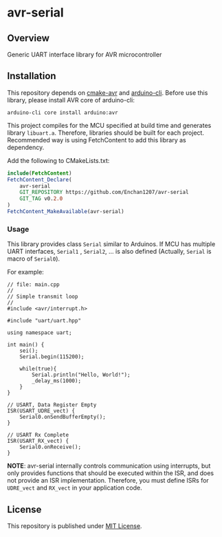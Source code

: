 # avr-serial

## Overview

Generic UART interface library for AVR microcontroller

## Installation

This repository depends on [cmake-avr](https://github.com/Enchan1207/cmake-avr) and [arduino-cli](https://github.com/arduino/arduino-cli).
Before use this library, please install AVR core of arduino-cli:

```
arduino-cli core install arduino:avr
```

This project compiles for the MCU specified at build time and generates library `libuart.a`. Therefore, libraries should be built for each project.
Recommended way is using FetchContent to add this library as dependency.

Add the following to CMakeLists.txt:

```cmake
include(FetchContent)
FetchContent_Declare(
    avr-serial
    GIT_REPOSITORY https://github.com/Enchan1207/avr-serial
    GIT_TAG v0.2.0
)
FetchContent_MakeAvailable(avr-serial)
```

### Usage

This library provides class `Serial` similar to Arduinos.
If MCU has multiple UART interfaces, `Serial1` , `Serial2`, ... is also defined (Actually, `Serial` is macro of `Serial0`).

For example:

```c++: main.cpp
// file: main.cpp
//
// Simple transmit loop
//
#include <avr/interrupt.h>

#include "uart/uart.hpp"

using namespace uart;

int main() {
    sei();
    Serial.begin(115200);

    while(true){
        Serial.println("Hello, World!");
        _delay_ms(1000);
    }
}

// USART, Data Register Empty
ISR(USART_UDRE_vect) {
    Serial0.onSendBufferEmpty();
}

// USART Rx Complete
ISR(USART_RX_vect) {
    Serial0.onReceive();
}
```

**NOTE**: avr-serial internally controls communication using interrupts, but only provides functions that should be executed within the ISR, and does not provide an ISR implementation. Therefore, you must define ISRs for `UDRE_vect` and `RX_vect` in your application code.


## License

This repository is published under [MIT License](LICENSE).
